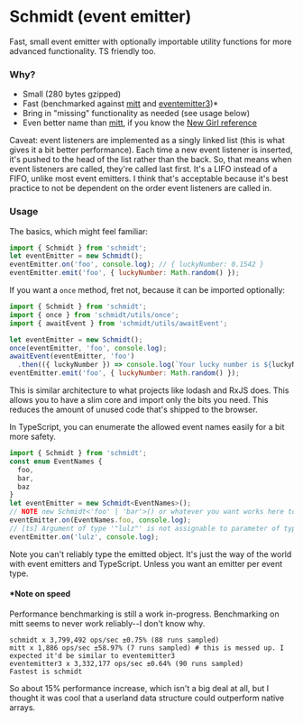 # Schmidt (event emitter)

Fast, small event emitter with optionally importable utility functions for more advanced functionality. TS friendly too.

### Why?
- Small (280 bytes gzipped)
- Fast (benchmarked against [mitt](https://github.com/developit/mitt) and [eventemitter3](https://github.com/primus/eventemitter3))*
- Bring in "missing" functionality as needed (see usage below)
- Even better name than [mitt](https://github.com/developit/mitt), if you know the [New Girl reference](https://media.giphy.com/media/YVoVTVZVhaVQA/giphy.gif)

Caveat: event listeners are implemented as a singly linked list (this is what gives it a bit better performance). Each time a new event listener is inserted, it's pushed to the head of the list rather than the back. So, that means when event listeners are called, they're called last first. It's a LIFO instead of a FIFO, unlike most event emitters. I think that's acceptable because it's best practice to not be dependent on the order event listeners are called in.

### Usage

The basics, which might feel familiar:
```javascript
import { Schmidt } from 'schmidt';
let eventEmitter = new Schmidt();
eventEmitter.on('foo', console.log); // { luckyNumber: 0.1542 }
eventEmitter.emit('foo', { luckyNumber: Math.random() });
```
If you want a `once` method, fret not, because it can be imported optionally:

```javascript
import { Schmidt } from 'schmidt';
import { once } from 'schmidt/utils/once';
import { awaitEvent } from 'schmidt/utils/awaitEvent';

let eventEmitter = new Schmidt();
once(eventEmitter, 'foo', console.log);
awaitEvent(eventEmitter, 'foo')
  .then(({ luckyNumber }) => console.log(`Your lucky number is ${luckyNumber}))`));
eventEmitter.emit('foo', { luckyNumber: Math.random() });
```
This is similar architecture to what projects like lodash and RxJS does. This allows you to have a slim core and import only the bits you need. This reduces the amount of unused code that's shipped to the browser.

In TypeScript, you can enumerate the allowed event names easily for a bit more safety.
```typescript
import { Schmidt } from 'schmidt';
const enum EventNames {
  foo,
  bar,
  baz
}
let eventEmitter = new Schmidt<EventNames>();
// NOTE new Schmidt<'foo' | 'bar'>() or whatever you want works here too
eventEmitter.on(EventNames.foo, console.log);
// [ts] Argument of type '"lulz"' is not assignable to parameter of type 'EventNames'.
eventEmitter.on('lulz', console.log);
```
Note you can't reliably type the emitted object. It's just the way of the world with event emitters and TypeScript. Unless you want an emitter per event type.


#### *Note on speed
Performance benchmarking is still a work in-progress. Benchmarking on mitt seems to never work reliably--I don't know why.
```
schmidt x 3,799,492 ops/sec ±0.75% (88 runs sampled)
mitt x 1,886 ops/sec ±58.97% (7 runs sampled) # this is messed up. I expected it'd be similar to eventemitter3
eventemitter3 x 3,332,177 ops/sec ±0.64% (90 runs sampled)
Fastest is schmidt
```
So about 15% performance increase, which isn't a big deal at all, but I thought it was cool that a userland data structure could outperform native arrays.
